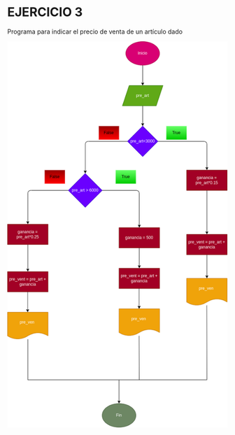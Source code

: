 # EJERCICIO 3
Programa para indicar el precio de venta de un artículo dado


![Diagrama de flujo](diagrama.png "Diagrama de flujo")
